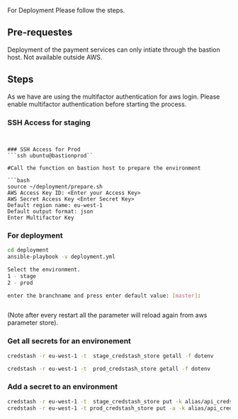 
For Deployment Please follow the steps. 
## Pre-requestes 
Deployment of the payment services can only intiate through the bastion host. Not available outside AWS. 
## Steps 
As we have are using the multifactor authentication for aws login. Please enable multifactor authentication before starting the process. 

### SSH Access for staging
```ssh ubuntu@bastion


### SSH Access for Prod
```ssh ubuntu@bastionprod``

#Call the function on bastion host to prepare the environment 
 
```bash 
source ~/deployment/prepare.sh
AWS Access Key ID: <Enter your Access Key>
AWS Secret Access Key <Enter Secret Key>
Default region name: eu-west-1
Default output format: json
Enter Multifactor Key
```  

  ### For deployment  
 ```bash
 cd deployment
 ansible-playbook -v deployment.yml

Select the environment.
1 - stage
2 - prod

enter the branchname and press enter default value: [master]: 
 
 ```
```
  ``` 
(Note after every restart all the parameter will reload again from aws parameter store). 


### Get all secrets for an environement

```bash
credstash -r eu-west-1 -t  stage_credstash_store getall -f dotenv

```
```bash
credstash -r eu-west-1 -t  prod_credstash_store getall -f dotenv

```

### Add a secret to an environment

```bash
credstash -r eu-west-1 -t  stage_credstash_store put -k alias/api_credstash_{env} {NAME_OF_KEY} {VALUE}
credstash -r eu-west-1 -t prod_credstash_store put -a -k alias/api_credstash_prod {NAME_OF_KEY} {VALUE}
```
